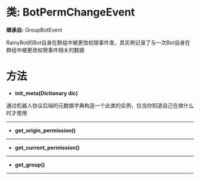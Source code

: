# 类: BotPermChangeEvent  
  
**继承自:** GroupBotEvent  
  
RainyBot的Bot自身在群组中被更改权限事件类，其实例记录了与一次Bot自身在群组中被更改权限事件相关的数据  
  
# 方法 
  
- **init_meta(Dictionary dic)**  
  
通过机器人协议后端的元数据字典构造一个此类的实例，仅当你知道自己在做什么时才使用  
  
---  
  
- **get_origin_permission()**  
  
---  
  
- **get_current_permission()**  
  
---  
  
- **get_group()**  
  
---  
  

